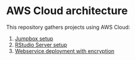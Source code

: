 # AWS Cloud architecture

This repository gathers projects using AWS Cloud:

1. [Jumpbox setup](https://github.com/lisakoppe/AWS-Cloud_architecture/tree/master/AWS_Jumpbox)
2. [RStudio Server setup](https://github.com/lisakoppe/AWS-Cloud_architecture/tree/master/AWS_RStudio-Server)
3. [Webservice deployment with encryption](https://github.com/lisakoppe/AWS-Cloud_architecture/tree/master/AWS_Webservice_secure_deployment)
